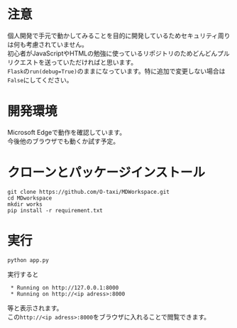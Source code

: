 # 注意
個人開発で手元で動かしてみることを目的に開発しているためセキュリティ周りは何も考慮されていません。  
初心者がJavaScriptやHTMLの勉強に使っているリポジトリのためどんどんプルリクエストを送っていただければと思います。  
`Flask`の`run(debug=True)`のままになっています。特に追加で変更しない場合は`False`にしてください。  

# 開発環境
Microsoft Edgeで動作を確認しています。  
今後他のブラウザでも動くか試す予定。  

# クローンとパッケージインストール
```
git clone https://github.com/O-taxi/MDWorkspace.git
cd MDworkspace
mkdir works
pip install -r requirement.txt
```

# 実行
```
python app.py
```
実行すると
```
 * Running on http://127.0.0.1:8000
 * Running on http://<ip adress>:8000
```
等と表示されます。  
この`http://<ip adress>:8000`をブラウザに入れることで閲覧できます。